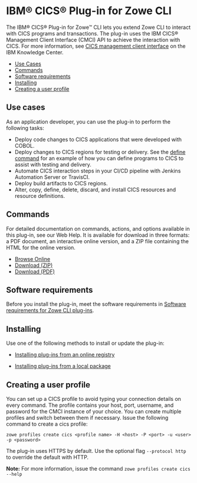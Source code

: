 # IBM® CICS® Plug-in for Zowe CLI

The IBM® CICS® Plug-in for Zowe&trade; CLI lets you extend Zowe CLI to interact with CICS programs and transactions. The plug-in uses the IBM CICS® Management Client Interface (CMCI) API to achieve the interaction with CICS. For more information, see [CICS management client interface](https://www.ibm.com/support/knowledgecenter/en/SSGMCP_5.3.0/com.ibm.cics.ts.clientapi.doc/topics/clientapi_overview.html) on the IBM Knowledge Center.

  - [Use Cases](#use-cases)
  - [Commands](#commands)
  - [Software requirements](#software-requirements)
  - [Installing](#installing)
  - [Creating a user profile](#creating-a-user-profile)


## Use cases

As an application developer, you can use the plug-in to perform the following tasks:

  - Deploy code changes to CICS applications that were developed with COBOL.
  - Deploy changes to CICS regions for testing or delivery. See the [define command](#commands) for an example of how you can define programs to CICS to assist with testing and delivery.
  - Automate CICS interaction steps in your CI/CD pipeline with Jenkins Automation Server or TravisCI.
  - Deploy build artifacts to CICS regions.
  - Alter, copy, define, delete, discard, and install CICS resources and resource definitions.

## Commands

For detailed documentation on commands, actions, and options available in this plug-in, see our Web Help. It is available for download in three formats: a PDF document, an interactive online version, and a ZIP file containing the HTML for the online version.

- <a href="/v1.19.x/web_help/index.html" target="_blank">Browse Online</a>
- <a href="/v1.19.x/zowe_web_help.zip" target="_blank">Download (ZIP)</a>
- <a href="/v1.19.x/CLIReference_Zowe.pdf" target="_blank">Download (PDF)</a>

## Software requirements

Before you install the plug-in, meet the software requirements in [Software requirements for Zowe CLI plug-ins](cli-swreqplugins.md).

## Installing

Use one of the following methods to install or update the plug-in:

- [Installing plug-ins from an online registry](cli-installplugins.md#installing-plug-ins-from-an-online-registry)

- [Installing plug-ins from a local package](cli-installplugins.md#installing-plug-ins-from-a-local-package)

## Creating a user profile

You can set up a CICS profile to avoid typing your connection details on every command. The profile contains your host, port, username, and password for the CMCI instance of your choice. You can create multiple profiles and switch between them if necessary. Issue the following command to create a cics profile:

```
zowe profiles create cics <profile name> -H <host> -P <port> -u <user> -p <password>
```

The plug-in uses HTTPS by default. Use the optional flag `--protocol http` to override the default with HTTP.

**Note:** For more information, issue the command `zowe profiles create cics --help`
